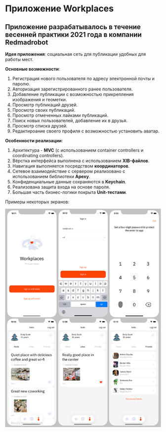 # Приложение Workplaces

## Приложение разрабатывалось в течение весенней практики 2021 года в компании Redmadrobot

**Идея приложения**: социальная сеть для публикации удобных для работы мест.

**Основные возможности**:

1. Регистрация нового пользователя по адресу электронной почты и паролю.
2. Авторизация зарегистрированного ранее пользователя.
3. Добавление публикации с возможностью прикрепления изображения и геометки.
4. Просмотр публикаций друзей.
5. Просмотр своих публикаций.
6. Просмотр отмеченных лайками публикаций.
7. Поиск новых пользователей, добавление их в друзья.
8. Просмотр списка друзей.
9. Редактироание своего профиля с возможностью установить аватар.

**Особенности реализации**:

1. Архитектура - **MVC** (с использованием container controllers и coordinating controllers).
2. Вёрстка интерфейса выполнена с использованием **XIB-файлов**.
3. Навигация выполняется посредством **координаторов**.
4. Сетевое взаимодействие с сервером реализовано с использованием библиотеки **Apexy**.
5. Конфиденциальные данные сохраняются в **Keychain**.
6. Реализована защита входа на основе пароля.
7. Большая часть бизнес-логики покрыта **Unit-тестами**.

Примеры некоторых экранов:

![Some screens](https://github.com/Blissfulman/Workplaces/blob/master/Images/Screens.png)
